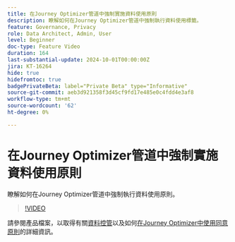 ```yaml
---
title: 在Journey Optimizer管道中強制實施資料使用原則
description: 瞭解如何在Journey Optimizer管道中強制執行資料使用標籤。
feature: Governance, Privacy
role: Data Architect, Admin, User
level: Beginner
doc-type: Feature Video
duration: 164
last-substantial-update: 2024-10-01T00:00:00Z
jira: KT-16264
hide: true
hidefromtoc: true
badgePrivateBeta: label="Private Beta" type="Informative"
source-git-commit: aeb3d921358f3d45cf9fd17e485e0c4fdd4e3af8
workflow-type: tm+mt
source-wordcount: '62'
ht-degree: 0%

---
```



# 在Journey Optimizer管道中強制實施資料使用原則

瞭解如何在Journey Optimizer管道中強制執行資料使用原則。

>[!VIDEO](https://video.tv.adobe.com/v/3434901/?learn=on)

請參閱產品檔案，以取得有關[資料控管](https://experienceleague.adobe.com/en/docs/journey-optimizer/using/privacy/action-privacy-restricted)以及如何[在Journey Optimizer中使用同意原則](https://experienceleague.adobe.com/en/docs/journey-optimizer/using/privacy/consent/consent-restricted)的詳細資訊。